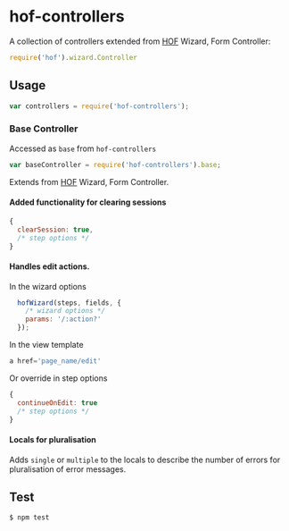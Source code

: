 # hof-controllers

A collection of controllers extended from [HOF](https://github.com/UKHomeOffice/hof) Wizard, Form Controller:
```js
require('hof').wizard.Controller
```

## Usage

```js
var controllers = require('hof-controllers');
```

### Base Controller

Accessed as `base` from `hof-controllers`

```js
var baseController = require('hof-controllers').base;
```

Extends from [HOF](https://github.com/UKHomeOffice/hof) Wizard, Form Controller.

#### Added functionality for clearing sessions

```js
{
  clearSession: true,
  /* step options */
}
```
#### Handles edit actions.

In the wizard options

```js
  hofWizard(steps, fields, {
    /* wizard options */
    params: '/:action?'
  });
```

In the view template
```js
a href='page_name/edit'
```

Or override in step options
```js
{
  continueOnEdit: true
  /* step options */
}
```

#### Locals for pluralisation

Adds `single` or `multiple` to the locals to describe the number of errors for pluralisation of error messages.

## Test

```bash
$ npm test
```

